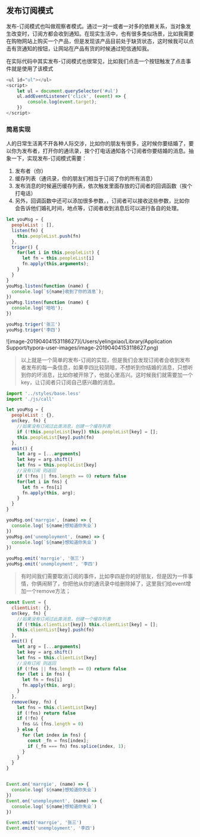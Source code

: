 ## 发布订阅模式

发布-订阅模式也叫做观察者模式。通过一对一或者一对多的依赖关系，当对象发生改变时，订阅方都会收到通知。在现实生活中，也有很多类似场景，比如我需要在购物网站上购买一个产品，但是发现该产品目前处于缺货状态，这时候我可以点击有货通知的按钮，让网站在产品有货的时候通过短信通知我。

在实际代码中其实发布-订阅模式也很常见，比如我们点击一个按钮触发了点击事件就是使用了该模式

```javascript
<ul id="ul"></ul>
<script>
    let ul = document.querySelector('#ul')
    ul.addEventListener('click', (event) => {
        console.log(event.target);
    })
</script>
```

### 简易实现

人的日常生活离不开各种人际交涉，比如你的朋友有很多，这时候你要结婚了，要以你为发布者，打开你的通讯录，挨个打电话通知各个订阅者你要结婚的消息。抽象一下，实现发布-订阅模式需要：

1. 发布者（你）
2. 缓存列表（通讯录，你的朋友们相当于订阅了你的所有消息）
3. 发布消息的时候遍历缓存列表，依次触发里面存放的订阅者的回调函数（挨个打电话）
4. 另外，回调函数中还可以添加很多参数，，订阅者可以接收这些参数，比如你会告诉他们婚礼时间，地点等，订阅者收到消息后可以进行各自的处理。



```javascript
let youMsg = {
  peopleList : [],
  listen(fn) {
    this.peopleList.push(fn)
  },
  triger() {
    for(let i in this.peopleList) {
      let fn = this.peopleList[i]
      fn.apply(this,arguments);
    }
  }
}
youMsg.listen(function (name) {
  console.log(`${name}收到了你的消息`);
})
youMsg.listen(function (name) {
  console.log('哈哈');
})

youMsg.triger('张三')
youMsg.triger('李四')
```

![image-20190404153118627](/Users/yelingxiao/Library/Application Support/typora-user-images/image-20190404153118627.png)



> 以上就是一个简单的发布-订阅的实现，但是我们会发现订阅者会收到发布者发布的每一条信息，如果李四比较阴暗，不想听到你结婚的消息，只想听到你的坏消息，比如你被开除了，他就心里高兴。这时候我们就需要加一个key，让订阅者只订阅自己感兴趣的消息。

~~~javascript
import '../styles/base.less'
import './js/call'

let youMsg = {
  peopleList : {},
  on(key, fn) {
    //如果没有订阅过此类消息，创建一个缓存列表
    if (!this.peopleList[key]) this.peopleList[key] = [];
    this.peopleList[key].push(fn)
  },
  emit() {
    let arg = [...arguments]
    let key = arg.shift()
    let fns = this.peopleList[key]
    //没有订阅 则返回
    if (!fns || fns.length == 0) return false
    for(let i in fns) {
      let fn = fns[i]
      fn.apply(this, arg);
    }
  }
}

youMsg.on('marrgie', (name) => {
  console.log(`${name}想知道你失业`)
})
youMsg.on('unemployment', (name) => {
  console.log(`${name}想知道你失业`)
})

youMsg.emit('marrgie', '张三')
youMsg.emit('unemployment', '李四')
~~~



> 有时间我们需要取消订阅的事件，比如李四是你的好朋友，但是因为一件事情，你俩闹掰了，你把他从你的通讯录中给删除掉了，这里我们给event增加一个remove方法；

```javascript
const Event = {
  clientList: {},
  on(key, fn) {
    //如果没有订阅过此类消息，创建一个缓存列表
    if (!this.clientList[key]) this.clientList[key] = [];
    this.clientList[key].push(fn)
  },
  emit() {
    let arg = [...arguments]
    let key = arg.shift()
    let fns = this.clientList[key]
    //没有订阅 则返回
    if (!fns || fns.length == 0) return false
    for (let i in fns) {
      let fn = fns[i]
      fn.apply(this, arg);
    }
  },
  remove(key, fn) {
    let fns = this.clientList[key]
    if (!fns) return false
    if (!fn) {
      fns && (fns.length = 0)
    } else {
      for (let index in fns) {
        const _fn = fns[index];
        if (_fn === fn) fns.splice(index, 1);
      }
    }
  }
}


Event.on('marrgie', (name) => {
  console.log(`${name}想知道你失业`)
})
Event.on('unemployment', (name) => {
  console.log(`${name}想知道你失业`)
})

Event.emit('marrgie', '张三')
Event.emit('unemployment', '李四')
```


